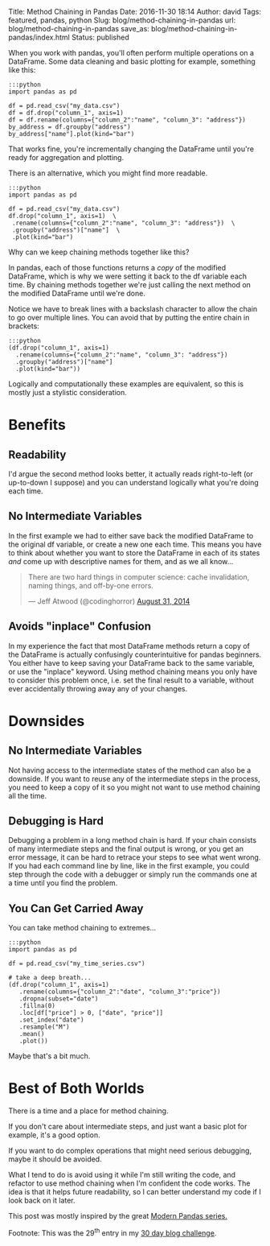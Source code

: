 Title: Method Chaining in Pandas
Date: 2016-11-30 18:14
Author: david
Tags: featured, pandas, python
Slug: blog/method-chaining-in-pandas
url: blog/method-chaining-in-pandas
save_as: blog/method-chaining-in-pandas/index.html
Status: published

When you work with pandas, you'll often perform multiple operations on a
DataFrame. Some data cleaning and basic plotting for example, something
like this:

    :::python
    import pandas as pd

    df = pd.read_csv("my_data.csv")
    df = df.drop("column_1", axis=1)
    df = df.rename(columns={"column_2":"name", "column_3": "address"})
    by_address = df.groupby("address")
    by_address["name"].plot(kind="bar")


That works fine, you're incrementally changing the DataFrame until
you're ready for aggregation and plotting.

There is an alternative, which you might find more readable.

    :::python
    import pandas as pd

    df = pd.read_csv("my_data.csv")
    df.drop("column_1", axis=1)  \  
     .rename(columns={"column_2":"name", "column_3": "address"})  \  
     .groupby("address")["name"]  \  
     .plot(kind="bar")

Why can we keep chaining methods together like this?

In pandas, each of those functions returns a *copy* of the modified
DataFrame, which is why we were setting it back to the df variable each
time. By chaining methods together we're just calling the next method on
the modified DataFrame until we're done.

Notice we have to break lines with a backslash character to allow the
chain to go over multiple lines. You can avoid that by putting the
entire chain in brackets:

    :::python
    (df.drop("column_1", axis=1)
      .rename(columns={"column_2":"name", "column_3": "address"})
      .groupby("address")["name"]
      .plot(kind="bar"))

Logically and computationally these examples are equivalent, so this is
mostly just a stylistic consideration.


# Benefits

## Readability

I'd argue the second method looks better, it actually reads
right-to-left (or up-to-down I suppose) and you can understand logically
what you're doing each time.

## No Intermediate Variables

In the first example we had to either save back the modified DataFrame
to the original df variable, or create a new one each time. This means
you have to think about whether you want to store the DataFrame in each
of its states *and* come up with descriptive names for them, and as we
all know...

<blockquote class="twitter-tweet" data-lang="en"><p lang="en" dir="ltr">There are two hard things in computer science: cache invalidation, naming things, and off-by-one errors.</p>&mdash; Jeff Atwood (@codinghorror) <a href="https://twitter.com/codinghorror/status/506010907021828096?ref_src=twsrc%5Etfw">August 31, 2014</a></blockquote>
<script async src="https://platform.twitter.com/widgets.js" charset="utf-8"></script>

## Avoids "inplace" Confusion

In my experience the fact that most DataFrame methods return a copy of
the DataFrame is actually confusingly counterintuitive for pandas
beginners. You either have to keep saving your DataFrame back to the
same variable, or use the "inplace" keyword. Using method chaining means
you only have to consider this problem once, i.e. set the final result
to a variable, without ever accidentally throwing away any of your
changes.


# Downsides

## No Intermediate Variables

Not having access to the intermediate states of the method can also be a
downside. If you want to reuse any of the intermediate steps in the
process, you need to keep a copy of it so you might not want to use
method chaining all the time.

## Debugging is Hard

Debugging a problem in a long method chain is hard. If your chain
consists of many intermediate steps and the final output is wrong, or
you get an error message, it can be hard to retrace your steps to see
what went wrong. If you had each command line by line, like in the first
example, you could step through the code with a debugger or simply run
the commands one at a time until you find the problem.

## You Can Get Carried Away

You can take method chaining to extremes...

    :::python
    import pandas as pd

    df = pd.read_csv("my_time_series.csv")

    # take a deep breath...
    (df.drop("column_1", axis=1)
       .rename(columns={"column_2":"date", "column_3":"price"})
       .dropna(subset="date")
       .fillna(0)
       .loc[df["price"] > 0, ["date", "price"]]
       .set_index("date")
       .resample("M")
       .mean()
       .plot())

Maybe that's a bit much.

# Best of Both Worlds 

There is a time and a place for method chaining.

If you don't care about intermediate steps, and just want a basic plot
for example, it's a good option.

If you want to do complex operations that might need serious debugging,
maybe it should be avoided.

What I tend to do is avoid using it while I'm still writing the code,
and refactor to use method chaining when I'm confident the code works.
The idea is that it helps future readability, so I can better understand
my code if I look back on it later.

This post was mostly inspired by the great [Modern Pandas series.](https://tomaugspurger.github.io/method-chaining.html)

Footnote: This was the 29<sup>th</sup> entry in my [30 day blog challenge](/blog/30-posts-in-30-days/).
